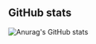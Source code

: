 ## GitHub stats
![Anurag's GitHub stats](https://github-readme-stats.vercel.app/api?username=zekexros&&show_icons=true&theme=radical)   

